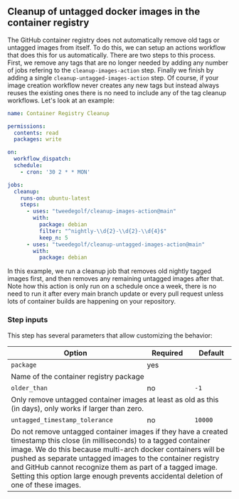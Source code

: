 ## Cleanup of untagged docker images in the container registry

The GitHub container registry does not automatically remove old tags or untagged
images from itself. To do this, we can setup an actions workflow that does this
for us automatically. There are two steps to this process. First, we remove any
tags that are no longer needed by adding any number of jobs refering to the
`cleanup-images-action` step. Finally we finish by adding a single
`cleanup-untagged-images-action` step. Of course, if your image creation
workflow never creates any new tags but instead always reuses the existing ones
there is no need to include any of the tag cleanup workflows. Let's look at an
example:

```yaml
name: Container Registry Cleanup

permissions:
  contents: read
  packages: write

on:
  workflow_dispatch:
  schedule:
    - cron: '30 2 * * MON'

jobs:
  cleanup:
    runs-on: ubuntu-latest
    steps:
      - uses: "tweedegolf/cleanup-images-action@main"
        with:
          package: debian
          filter: "^nightly-\\d{2}-\\d{2}-\\d{4}$"
          keep_n: 5
      - uses: "tweedegolf/cleanup-untagged-images-action@main"
        with:
          package: debian
```

In this example, we run a cleanup job that removes old nightly tagged images
first, and then removes any remaining untagged images after that. Note how this
action is only run on a schedule once a week, there is no need to run it after
every main branch update or every pull request unless lots of container builds
are happening on your repository.

### Step inputs
This step has several parameters that allow customizing the behavior:

<table>
  <thead>
    <tr><th>Option</th><th>Required</th><th>Default</th></tr>
  </thead>
  <tbody>
    <tr>
      <td><code>package</code></td>
      <td>yes</td>
      <td></td>
    </tr>
    <tr><td colspan="3">
      Name of the container registry package
    </td></tr>
    <tr>
      <td><code>older_than</code></td>
      <td>no</td>
      <td><code>-1</code></td>
    </tr>
    <tr><td colspan="3">
      Only remove untagged container images at least as old as this (in days),
      only works if larger than zero.
    </td></tr>
    <tr>
      <td><code>untagged_timestamp_tolerance</code></td>
      <td>no</td>
      <td><code>10000</code></td>
    </tr>
    <tr><td colspan="3">
      Do not remove untagged container images if they have a created timestamp
      this close (in milliseconds) to a tagged container image. We do this
      because multi-arch docker containers will be pushed as separate untagged
      images to the container registry and GitHub cannot recognize them as part
      of a tagged image. Setting this option large enough prevents accidental
      deletion of one of these images.
    </td></tr>
  </tbody>
</table>
